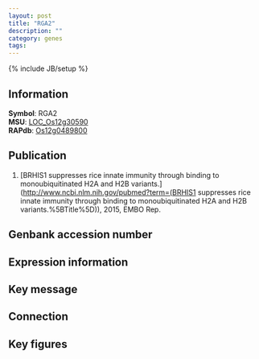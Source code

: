 ```yaml
---
layout: post
title: "RGA2"
description: ""
category: genes
tags: 
---
```

{% include JB/setup %}

## Information
__Symbol__: RGA2  
__MSU__: [LOC_Os12g30590](http://rice.plantbiology.msu.edu/cgi-bin/ORF_infopage.cgi?orf=LOC_Os12g30590)  
__RAPdb__: [Os12g0489800](http://rapdb.dna.affrc.go.jp/viewer/gbrowse_details/irgsp1?name=Os12g0489800)  

## Publication
1. [BRHIS1 suppresses rice innate immunity through binding to monoubiquitinated H2A and H2B variants.](http://www.ncbi.nlm.nih.gov/pubmed?term=(BRHIS1 suppresses rice innate immunity through binding to monoubiquitinated H2A and H2B variants.%5BTitle%5D)), 2015, EMBO Rep.

## Genbank accession number

## Expression information

## Key message

## Connection

## Key figures


